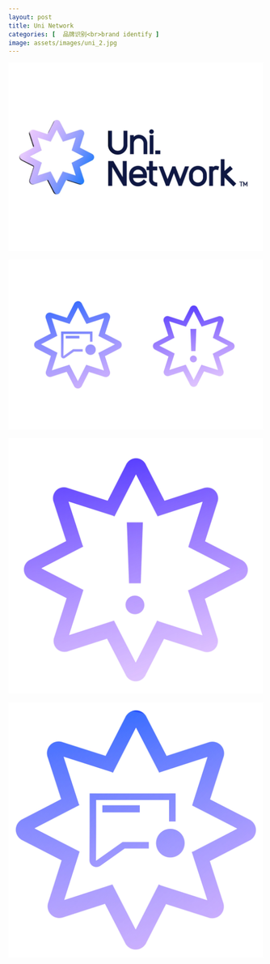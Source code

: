 ```yaml
---
layout: post
title: Uni Network
categories: [  品牌识别<br>brand identify ]
image: assets/images/uni_2.jpg
---
```

![](/assets/images/uni_1.jpg)

![](/assets/images/uni_2.jpg)

![](/assets/images/uni_3.jpg)

![](/assets/images/uni_4.jpg)
